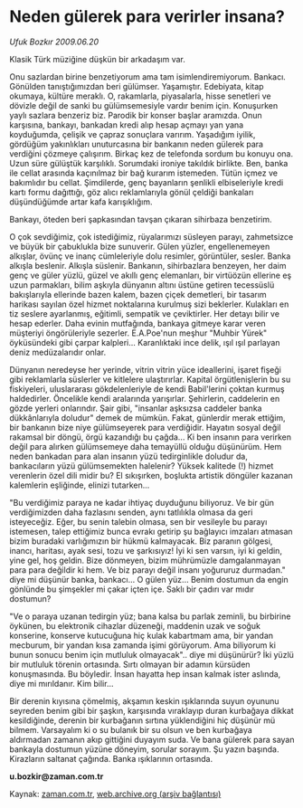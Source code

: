 # Neden gülerek para verirler insana?

*Ufuk Bozkır 2009.06.20*

<tr><td class="metin" colspan="2" style="padding-top: 20px; padding-left: 5px; padding-right: 10px;">Klasik Türk müziğine düşkün bir arkadaşım var.</td></tr><tr><td class="metin" colspan="2" style="padding-top: 20px; padding-left: 5px; padding-right: 10px;"><p>Onu sazlardan birine benzetiyorum ama tam isimlendiremiyorum. Bankacı. Gönülden tanıştığımızdan beri gülümser. Yaşamıştır. Edebiyata, kitap okumaya, kültüre meraklı. O, rakamlarla, piyasalarla, hisse senetleri ve dövizle değil de sanki bu gülümsemesiyle vardır benim için. Konuşurken yaylı sazlara benzeriz biz. Parodik bir konser başlar aramızda. Onun karşısına, bankayı, bankadan kredi alıp hesap açmayı yan yana koyduğumda, çelişik ve çapraz sonuçlara varırım. Yaşadığım iyilik, gördüğüm yakınlıkları unuturcasına bir bankanın neden gülerek para verdiğini çözmeye çalışırım. Birkaç kez de telefonda sordum bu konuyu ona. Uzun süre gülüştük karşılıklı. Sorumdaki ironiye takıldık birlikte. Ben, banka ile cellat arasında kaçınılmaz bir bağ kurarım istemeden. Tütün içmez ve bakımlıdır bu cellat. Şimdilerde, genç bayanların şenlikli elbiseleriyle kredi kartı formu dağıttığı, göz alıcı reklamlarıyla gönül çeldiği bankaları düşündüğümde artar kafa karışıklığım.
<p>Bankayı, öteden beri şapkasından tavşan çıkaran sihirbaza benzetirim.
<p>O çok sevdiğimiz, çok istediğimiz, rüyalarımızı süsleyen parayı, zahmetsizce ve büyük bir çabuklukla bize sunuverir. Gülen yüzler, engellenemeyen alkışlar, övünç ve inanç cümleleriyle dolu resimler, görüntüler, sesler. Banka alkışla beslenir. Alkışla süslenir. Bankanın, sihirbazlara benzeyen, her daim genç ve güler yüzlü, güzel ve akıllı genç elemanları, bir virtüözün ellerine eş uzun parmakları, bilim aşkıyla dünyanın altını üstüne getiren tecessüslü bakışlarıyla ellerinde bazen kalem, bazen çiçek demetleri, bir tasarım harikası sayılan özel hizmet noktalarına kurulmuş sizi beklerler. Kulakları en tiz seslere ayarlanmış, eğitimli, sempatik ve çeviktirler. Her detayı bilir ve hesap ederler. Daha evinin mutfağında, bankaya gitmeye karar veren müşteriyi öngörüleriyle sezerler. E.A.Poe'nun meşhur "Muhbir Yürek" öyküsündeki gibi çarpar kalpleri... Karanlıktaki ince delik, ışıl ışıl parlayan deniz medüzalarıdır onlar.
<p>Dünyanın neredeyse her yerinde, vitrin vitrin yüce ideallerini, işaret fişeği gibi reklamlarla süslerler ve kitlelere ulaştırırlar. Kapital örgütlenişlerin bu su fiskiyeleri, uluslararası gökdelenleriyle de kendi Babil'lerini çoktan kurmuş haldedirler. Öncelikle kendi aralarında yarışırlar. Şehirlerin, caddelerin en gözde yerleri onlarındır. Şair gibi, "insanlar aşksızsa caddeler banka dükkânlarıyla doludur" demek de mümkün. Fakat, günlerdir merak ettiğim, bir bankanın bize niye gülümseyerek para verdiğidir. Hayatın sosyal değil rakamsal bir döngü, örgü kazandığı bu çağda... Ki ben insanın para verirken değil para alırken gülümsemeye daha temayüllü olduğu düşünürüm. Hem neden bankadan para alan insanın yüzü tedirginlikle doludur da, bankacıların yüzü gülümsemekten halelenir? Yüksek kalitede (!) hizmet verenlerin özel dili midir bu? El sıkışırken, boşlukta artistik döngüler kazanan kalemlerin eşliğinde, elinizi tutarken...
<p>"Bu verdiğimiz paraya ne kadar ihtiyaç duyduğunu biliyoruz. Ve bir gün verdiğimizden daha fazlasını senden, aynı tatlılıkla olmasa da geri isteyeceğiz. Eğer, bu senin talebin olmasa, sen bir vesileyle bu parayı istemesen, talep ettiğimiz bunca evrakı getirip şu bağlayıcı imzaları atmasan bizim buradaki varlığımızın bir hükmü kalmayacak. Biz paranın gölgesi, inancı, haritası, ayak sesi, tozu ve şarkısıyız! İyi ki sen varsın, iyi ki geldin, yine gel, hoş geldin. Bize dönmeyen, bizim mührümüzle damgalanmayan para para değildir ki hem. Ve biz parayı değil insanı yoğururuz durmadan." diye mi düşünür banka, bankacı... O gülen yüz... Benim dostumun da engin gönlünde bu şimşekler mi çakar içten içe. Saklı bir çadırı var mıdır dostumun?
<p>"Ve o paraya uzanan tedirgin yüz; bana kalsa bu parlak zeminli, bu birbirine öykünen, bu elektronik cihazlar düzeneği, maddenin uzak ve soğuk konserine, konserve kutucuğuna hiç kulak kabartmam ama, bir yandan mecburum, bir yandan kısa zamanda işimi görüyorum. Ama biliyorum ki bunun sonucu benim için mutluluk olmayacak".. diye mi düşünürür? İki yüzlü bir mutluluk törenin ortasında. Sırtı olmayan bir adamın kürsüden konuşmasında. Bu böyledir. İnsan hayatta hep insan kalmak ister aslında, diye mi mırıldanır. Kim bilir...
<p>Bir derenin kıyısına çömelmiş, akşamın keskin ışıklarında suyun oyununu seyreden benim gibi bir şaşkın, karşısında vıraklayıp duran kurbağaya dikkat kesildiğinde, derenin bir kurbağanın sırtına yüklendiğini hiç düşünür mü bilmem. Varsayalım ki o su bulanık bir su olsun ve ben kurbağaya aldırmadan zamanın akıp gittiğini duyayım suda. Ve bana gülerek para sayan bankayla dostumun yüzüne döneyim, sorular sorayım. Şu yazın başında. Kirazların saltanat çağında. Banka ışıklarının ortasında.
<p><b>u.bozkir@zaman.com.tr</b><br/></p></p></p></p></p></p></p></p></td></tr>

Kaynak: [zaman.com.tr](http://zaman.com.tr/yazar.do?yazino=860813), [web.archive.org (arşiv bağlantısı)](http://web.archive.org/web/20090624060353/http://zaman.com.tr:80/yazar.do?yazino=860813)
